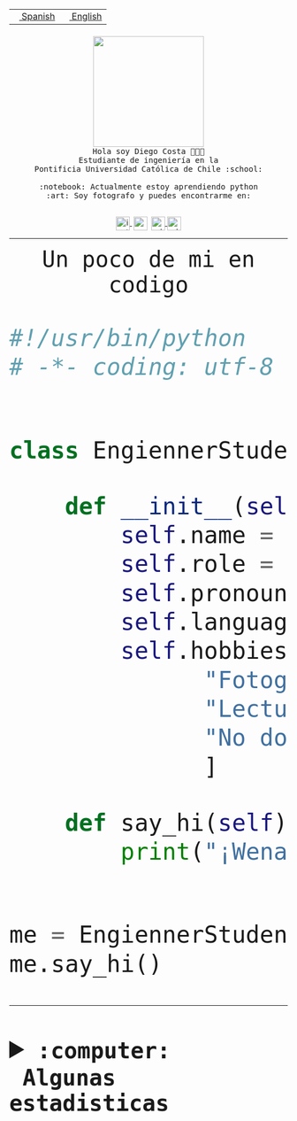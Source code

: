 <table border="0"  align="right">
 <tr><td><a href="README.md"><img src="https://upload.wikimedia.org/wikipedia/commons/thumb/8/89/Bandera_de_Espa%C3%B1a.svg/1200px-Bandera_de_Espa%C3%B1a.svg.png" height="10"> Spanish</a></td>
 <td><a href="README.en.md"><img src="https://upload.wikimedia.org/wikipedia/commons/a/a4/Flag_of_the_United_States.svg" height="10"> English</a></td></tr>
</table><br><br><br>


<p align="center">
  <img src="https://github.com/diegocostares/diegocostares/blob/main/Images/aaa2.gif?raw=true" height="200px" weight="200px">
  <br><samp>
    Hola soy Diego Costa 👨🏻‍💻<br>
    Estudiante de ingeniería en la <br>
    Pontificia Universidad Católica de Chile :school:<br>
  <br>
    :notebook: Actualmente estoy aprendiendo python <br>
    :art: Soy fotografo y puedes encontrarme en: <br>
  <br></samp>
  
</p>

<p align="center">
   <a href="https://instagram.com/diegocosta_no" target="blank">
    <img 
    align="center" src="https://cdn.jsdelivr.net/npm/simple-icons@3.0.1/icons/instagram.svg" alt="instagram" height="25px" width="25px" />
  </a>
  <a style="border: 3px solid; color: white;"href="https://t.me/diegocosta_no" target="blank">
  <img
  align="center" alt="Telegram" width="25px" src="https://icons-for-free.com/iconfiles/png/512/Telegram-1324888767380505522.png" />
</a>
<a href="https://api.whatsapp.com/send?phone=56971897835&text=Hola!" target="blank">
  <img
  align="center" alt="wtsp" width="25px" src="https://img.icons8.com/pastel-glyph/2x/whatsapp--v2.png" />
</a>
<a href="https://www.linkedin.com/in/diego-costa-786249213/" target="blank">
  <img
  align="center" alt="wtsp" width="25px" src="https://img.icons8.com/metro/452/linkedin.png" />
</a>

  </a>
</p>

---


<p align="center"><font size="25"><samp>Un poco de mi en codigo</samp></front></p>


```python
#!/usr/bin/python
# -*- coding: utf-8 -*-


class EngiennerStudent:

    def __init__(self):
        self.name = "Diego Costa"
        self.role = "Estudiante"
        self.pronouns = "he/him"
        self.language_spoken = ["es_CL", "en_US"]
        self.hobbies = [
              "Fotografia",
              "Lectura",
              "No dormir",
              ]

    def say_hi(self):
        print("¡Wena mundo!")


me = EngiennerStudent()
me.say_hi()
```
---
<details>
  <summary><b><samp>:computer: &nbsp;Algunas estadisticas</samp></b></summary>
  <br/></p>

<!--START_SECTION:waka-->
![Code Time](http://img.shields.io/badge/Code%20Time-1%2C206%20hrs%2016%20mins-blue)

📅 **Soy más productivo los Martes** 

```text
Lunes                    700 commits         ████░░░░░░░░░░░░░░░░░░░░░   15.18 % 
Martes                   886 commits         █████░░░░░░░░░░░░░░░░░░░░   19.21 % 
Miércoles                573 commits         ███░░░░░░░░░░░░░░░░░░░░░░   12.43 % 
Jueves                   712 commits         ████░░░░░░░░░░░░░░░░░░░░░   15.44 % 
Viernes                  675 commits         ████░░░░░░░░░░░░░░░░░░░░░   14.64 % 
Sábado                   392 commits         ██░░░░░░░░░░░░░░░░░░░░░░░   08.50 % 
Domingo                  673 commits         ████░░░░░░░░░░░░░░░░░░░░░   14.60 % 
```


📊 **Esta semana me dediqué a** 

```text
🐱‍💻 Proyectos: 
tarea-2-diegocostares    20 hrs 6 mins       ████████████████████░░░░░   78.65 % 
T0-SyR                   4 hrs 42 mins       █████░░░░░░░░░░░░░░░░░░░░   18.45 % 
P0-SyR                   44 mins             █░░░░░░░░░░░░░░░░░░░░░░░░   02.89 % 
tarea-1-diegocostares    0 secs              ░░░░░░░░░░░░░░░░░░░░░░░░░   00.00 % 
```


 Last Updated on 24/09/2023 18:33:23 UTC
<!--END_SECTION:waka-->
  
  

<p align="center"> <img src="https://github-readme-stats.vercel.app/api?username=diegocostares&show_icons=true&theme=ayu-mirage" alt="abhisheknaiidu" /></p>
 
</details>
